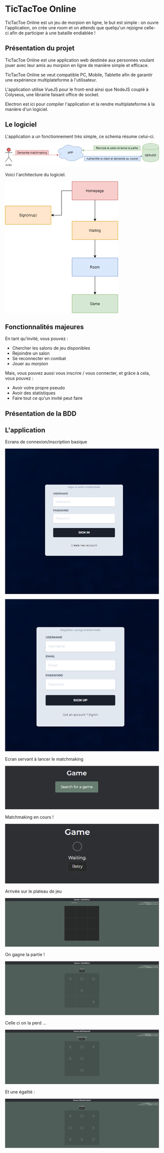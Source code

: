# TicTacToe Online

TicTacToe Online est un jeu de morpion en ligne, le but est simple : on ouvre l'application, on crée une room et on attends que quelqu'un rejoigne celle-ci afin de participer à une bataille endiablée !

## Présentation du projet

TicTacToe Online est une application web destinée aux personnes voulant jouer avec leur amis au morpion en ligne de manière simple et efficace.

TicTacToe Online se veut compatible PC, Mobile, Tablette afin de garantir une expérience multiplateforme à l'utilisateur.

L'application utilise VueJS pour le front-end ainsi que NodeJS couplé à Colyseus, une librairie faisant office de socket.

Electron est ici pour compiler l'application et la rendre multiplateforme à la manière d'un logiciel.

## Le logiciel

L'application a un fonctionnement très simple, ce schema résume celui-ci.

![fonctionnement de l'app](./assets/fonctionnement.png)

Voici l'architecture du logiciel.

![Architecture de l'app](./assets/architecture.png)

## Fonctionnalités majeures

En tant qu'invité, vous pouvez :

- Chercher les salons de jeu disponibles
- Rejoindre un salon
- Se reconnecter en combat
- Jouer au morpion

Mais, vous pouvez aussi vous inscrire / vous connecter, et grâce à cela, vous pouvez :

- Avoir votre propre pseudo
- Avoir des statistiques
- Faire tout ce qu'un invité peut faire

## Présentation de la BDD

## L'application

Ecrans de connexion/inscription basique

![Login](./assets/0-login.PNG)


![Signup](./assets/0-signup.PNG)

Ecran servant à lancer le matchmaking

![Gamesearch](./assets/1-gamesearch.PNG)

Matchmaking en cours !

![Matchmaking](./assets/2-matchmaking.PNG)

Arrivée sur le plateau de jeu

![Board](./assets/3-gameboard.PNG)

On gagne la partie !

![Win](./assets/4-win.PNG)

Celle ci on la perd ...

![Loose](./assets/5-loose.PNG)

Et une égalité :

![Draw](./assets/6-draw.PNG)


